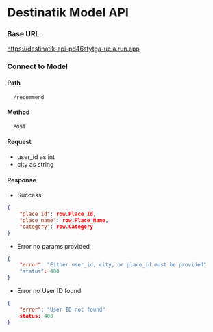 # Destinatik Model API

### Base URL

https://destinatik-api-pd46stytga-uc.a.run.app

### Connect to Model

#### Path

```
  /recommend
```

#### Method

```
  POST
```

#### Request

- user_id as int
- city as string

#### Response

- Success

```json
{
  	"place_id": row.Place_Id,
	"place_name": row.Place_Name,
	"category": row.Category
}
```

- Error no params provided
```json
{
	"error": "Either user_id, city, or place_id must be provided"
	"status": 400
}
```

- Error no User ID found
```json
{
	"error": "User ID not found"
	status: 400
}
```

